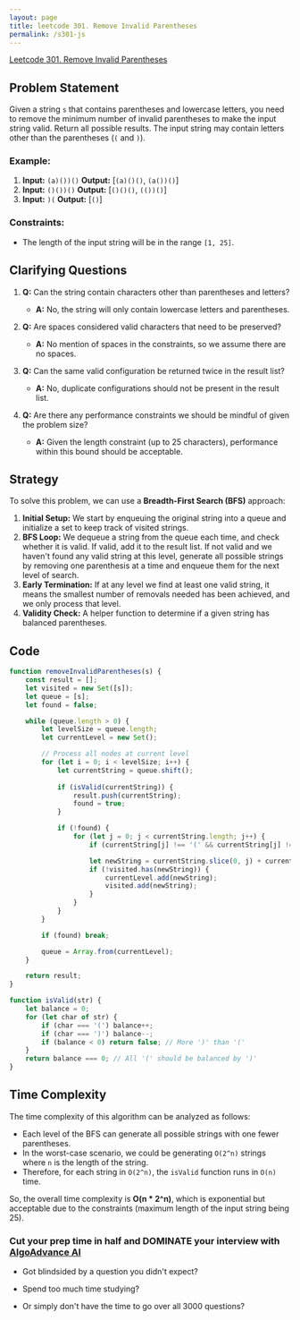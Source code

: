 ```yaml
---
layout: page
title: leetcode 301. Remove Invalid Parentheses
permalink: /s301-js
---
```

[Leetcode 301. Remove Invalid Parentheses](https://algoadvance.github.io/algoadvance/l301)
## Problem Statement

Given a string `s` that contains parentheses and lowercase letters, you need to remove the minimum number of invalid parentheses to make the input string valid. Return all possible results. The input string may contain letters other than the parentheses (`(` and `)`).

### Example:
1. **Input:** `(a)())()`
   **Output:** [`(a)()()`, `(a())()`]
2. **Input:** `()())()`
   **Output:** [`()()()`, `(())()`]
3. **Input:** `)(`
   **Output:** [`()`]

### Constraints:
- The length of the input string will be in the range `[1, 25]`.

## Clarifying Questions

1. **Q:** Can the string contain characters other than parentheses and letters?
   - **A:** No, the string will only contain lowercase letters and parentheses.

2. **Q:** Are spaces considered valid characters that need to be preserved?
   - **A:** No mention of spaces in the constraints, so we assume there are no spaces.

3. **Q:** Can the same valid configuration be returned twice in the result list?
   - **A:** No, duplicate configurations should not be present in the result list.

4. **Q:** Are there any performance constraints we should be mindful of given the problem size?
   - **A:** Given the length constraint (up to 25 characters), performance within this bound should be acceptable.

## Strategy

To solve this problem, we can use a **Breadth-First Search (BFS)** approach:

1. **Initial Setup:** We start by enqueuing the original string into a queue and initialize a set to keep track of visited strings.
2. **BFS Loop:** We dequeue a string from the queue each time, and check whether it is valid. If valid, add it to the result list. If not valid and we haven't found any valid string at this level, generate all possible strings by removing one parenthesis at a time and enqueue them for the next level of search.
3. **Early Termination:** If at any level we find at least one valid string, it means the smallest number of removals needed has been achieved, and we only process that level.
4. **Validity Check:** A helper function to determine if a given string has balanced parentheses.

## Code

```javascript
function removeInvalidParentheses(s) {
    const result = [];
    let visited = new Set([s]);
    let queue = [s];
    let found = false;

    while (queue.length > 0) {
        let levelSize = queue.length;
        let currentLevel = new Set();

        // Process all nodes at current level
        for (let i = 0; i < levelSize; i++) {
            let currentString = queue.shift();
            
            if (isValid(currentString)) {
                result.push(currentString);
                found = true;
            }

            if (!found) {
                for (let j = 0; j < currentString.length; j++) {
                    if (currentString[j] !== '(' && currentString[j] !== ')') continue;

                    let newString = currentString.slice(0, j) + currentString.slice(j + 1);
                    if (!visited.has(newString)) {
                        currentLevel.add(newString);
                        visited.add(newString);
                    }
                }
            }
        }

        if (found) break;

        queue = Array.from(currentLevel);
    }

    return result;
}

function isValid(str) {
    let balance = 0;
    for (let char of str) {
        if (char === '(') balance++;
        if (char === ')') balance--;
        if (balance < 0) return false; // More ')' than '('
    }
    return balance === 0; // All '(' should be balanced by ')'
}
```

## Time Complexity

The time complexity of this algorithm can be analyzed as follows:

- Each level of the BFS can generate all possible strings with one fewer parentheses.
- In the worst-case scenario, we could be generating `O(2^n)` strings where `n` is the length of the string.
- Therefore, for each string in `O(2^n)`, the `isValid` function runs in `O(n)` time. 

So, the overall time complexity is **O(n * 2^n)**, which is exponential but acceptable due to the constraints (maximum length of the input string being 25).


### Cut your prep time in half and DOMINATE your interview with [AlgoAdvance AI](https://algoAdvance.com)

- Got blindsided by a question you didn't expect?

- Spend too much time studying?

- Or simply don't have the time to go over all 3000 questions?


